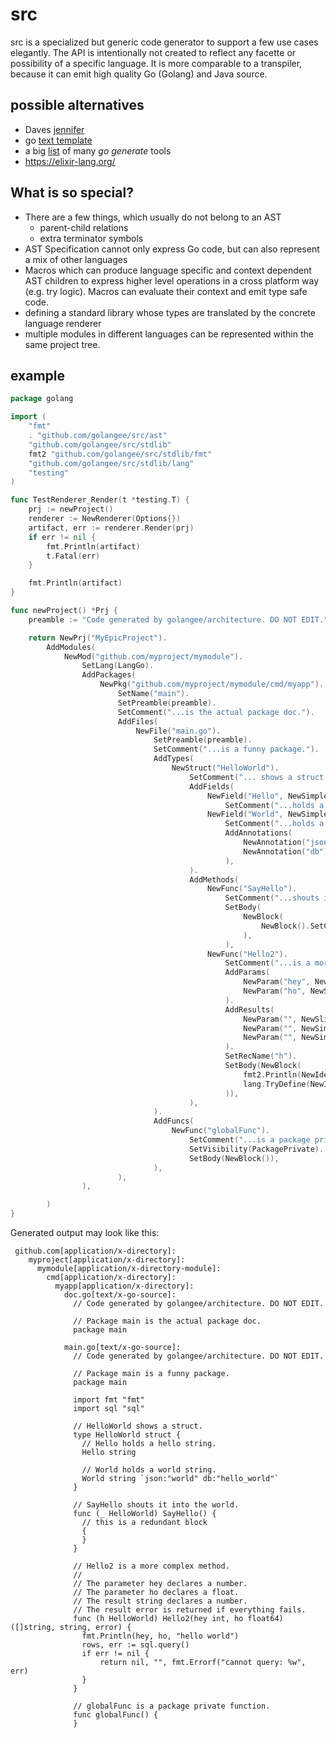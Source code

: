 # src

src is a specialized but generic code generator to support a few use cases elegantly. The API is intentionally not
created to reflect any facette or possibility of a specific language. It is more comparable to a transpiler, because it
can emit high quality Go (Golang) and Java source.

## possible alternatives

* Daves [jennifer](https://github.com/dave/jennifer)
* go [text template](https://golang.org/pkg/text/template/)
* a big [list](https://github.com/golang/go/wiki/GoGenerateTools) of many *go generate* tools
* https://elixir-lang.org/

## What is so special?
* There are a few things, which usually do not belong to an AST
  * parent-child relations
  * extra terminator symbols
* AST Specification cannot only express Go code, but can also represent a mix of other languages
* Macros which can produce language specific and context dependent AST children
  to express higher level operations in a cross platform way (e.g. try logic).
  Macros can evaluate their context and emit type safe code.
* defining a standard library whose types are translated by the concrete language renderer
* multiple modules in different languages can be represented within the same project tree.

## example

```go
package golang

import (
	"fmt"
	. "github.com/golangee/src/ast"
	"github.com/golangee/src/stdlib"
	fmt2 "github.com/golangee/src/stdlib/fmt"
	"github.com/golangee/src/stdlib/lang"
	"testing"
)

func TestRenderer_Render(t *testing.T) {
	prj := newProject()
	renderer := NewRenderer(Options{})
	artifact, err := renderer.Render(prj)
	if err != nil {
		fmt.Println(artifact)
		t.Fatal(err)
	}

	fmt.Println(artifact)
}

func newProject() *Prj {
	preamble := "Code generated by golangee/architecture. DO NOT EDIT."

	return NewPrj("MyEpicProject").
		AddModules(
			NewMod("github.com/myproject/mymodule").
				SetLang(LangGo).
				AddPackages(
					NewPkg("github.com/myproject/mymodule/cmd/myapp").
						SetName("main").
						SetPreamble(preamble).
						SetComment("...is the actual package doc.").
						AddFiles(
							NewFile("main.go").
								SetPreamble(preamble).
								SetComment("...is a funny package.").
								AddTypes(
									NewStruct("HelloWorld").
										SetComment("... shows a struct.").
										AddFields(
											NewField("Hello", NewSimpleTypeDecl(stdlib.String)).
												SetComment("...holds a hello string."),
											NewField("World", NewSimpleTypeDecl(stdlib.String)).
												SetComment("...holds a world string.").
												AddAnnotations(
													NewAnnotation("json").SetDefault("world"),
													NewAnnotation("db").SetDefault("hello_world"),
												),
										).
										AddMethods(
											NewFunc("SayHello").
												SetComment("...shouts it into the world.").
												SetBody(
													NewBlock(
														NewBlock().SetComment("this is a redundant block"),
													),
												),
											NewFunc("Hello2").
												SetComment("...is a more complex method.").
												AddParams(
													NewParam("hey", NewSimpleTypeDecl(stdlib.Int)).SetComment("...declares a number."),
													NewParam("ho", NewSimpleTypeDecl(stdlib.Float64)).SetComment("...declares a float."),
												).
												AddResults(
													NewParam("", NewSliceTypeDecl(NewSimpleTypeDecl(stdlib.String))).SetComment("...a list of strings."),
													NewParam("", NewSimpleTypeDecl(stdlib.String)).SetComment("...declares a number."),
													NewParam("", NewSimpleTypeDecl(stdlib.Error)).SetComment("...is returned if everything fails."),
												).
												SetRecName("h").
												SetBody(NewBlock(
													fmt2.Println(NewIdent("hey"), NewIdent("ho"), NewStrLit("hello world")), lang.Term(),
													lang.TryDefine(NewIdent("rows"), lang.CallStatic("sql.query"), "cannot query"),
												)),
										),
								).
								AddFuncs(
									NewFunc("globalFunc").
										SetComment("...is a package private function.").
										SetVisibility(PackagePrivate).
										SetBody(NewBlock()),
								),
						),
				),

		)
}

```

Generated output may look like this:
```
 github.com[application/x-directory]:
    myproject[application/x-directory]:
      mymodule[application/x-directory-module]:
        cmd[application/x-directory]:
          myapp[application/x-directory]:
            doc.go[text/x-go-source]:
              // Code generated by golangee/architecture. DO NOT EDIT.
              
              // Package main is the actual package doc.
              package main
              
            main.go[text/x-go-source]:
              // Code generated by golangee/architecture. DO NOT EDIT.
              
              // Package main is a funny package.
              package main
              
              import fmt "fmt"
              import sql "sql"
              
              // HelloWorld shows a struct.
              type HelloWorld struct {
              	// Hello holds a hello string.
              	Hello string
              
              	// World holds a world string.
              	World string `json:"world" db:"hello_world"`
              }
              
              // SayHello shouts it into the world.
              func (_ HelloWorld) SayHello() {
              	// this is a redundant block
              	{
              	}
              }
              
              // Hello2 is a more complex method.
              //
              // The parameter hey declares a number.
              // The parameter ho declares a float.
              // The result string declares a number.
              // The result error is returned if everything fails.
              func (h HelloWorld) Hello2(hey int, ho float64) ([]string, string, error) {
              	fmt.Println(hey, ho, "hello world")
              	rows, err := sql.query()
              	if err != nil {
              		return nil, "", fmt.Errorf("cannot query: %w", err)
              	}
              }
              
              // globalFunc is a package private function.
              func globalFunc() {
              }
```